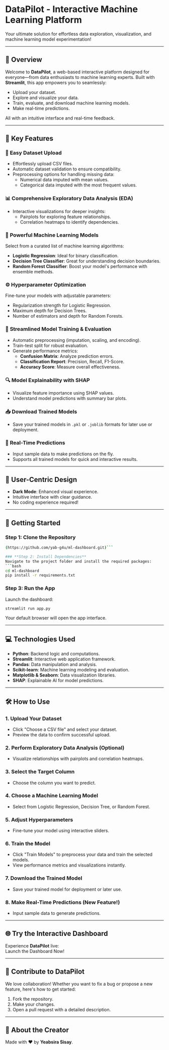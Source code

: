 
# **DataPilot - Interactive Machine Learning Platform**  
Your ultimate solution for effortless data exploration, visualization, and machine learning model experimentation!  

---

## 🌟 **Overview**  
Welcome to **DataPilot**, a web-based interactive platform designed for everyone—from data enthusiasts to machine learning experts. Built with **Streamlit**, this app empowers you to seamlessly:  

- Upload your dataset.  
- Explore and visualize your data.  
- Train, evaluate, and download machine learning models.  
- Make real-time predictions.  

All with an intuitive interface and real-time feedback.  

---

## 🚀 **Key Features**  

### 📂 **Easy Dataset Upload**  
- Effortlessly upload CSV files.  
- Automatic dataset validation to ensure compatibility.  
- Preprocessing options for handling missing data:  
  - Numerical data imputed with mean values.  
  - Categorical data imputed with the most frequent values.  

### 📊 **Comprehensive Exploratory Data Analysis (EDA)**  
- Interactive visualizations for deeper insights:  
  - Pairplots for exploring feature relationships.  
  - Correlation heatmaps to identify dependencies.  

### 🤖 **Powerful Machine Learning Models**  
Select from a curated list of machine learning algorithms:  
- **Logistic Regression**: Ideal for binary classification.  
- **Decision Tree Classifier**: Great for understanding decision boundaries.  
- **Random Forest Classifier**: Boost your model's performance with ensemble methods.  

### ⚙️ **Hyperparameter Optimization**  
Fine-tune your models with adjustable parameters:  
- Regularization strength for Logistic Regression.  
- Maximum depth for Decision Trees.  
- Number of estimators and depth for Random Forests.  

### 🧠 **Streamlined Model Training & Evaluation**  
- Automatic preprocessing (imputation, scaling, and encoding).  
- Train-test split for robust evaluation.  
- Generate performance metrics:  
  - **Confusion Matrix**: Analyze prediction errors.  
  - **Classification Report**: Precision, Recall, F1-Score.  
  - **Accuracy Score**: Measure overall effectiveness.  

### 🔍 **Model Explainability with SHAP**  
- Visualize feature importance using SHAP values.  
- Understand model predictions with summary bar plots.  

### 📥 **Download Trained Models**  
- Save your trained models in `.pkl` or `.joblib` formats for later use or deployment.  

### 🔮 **Real-Time Predictions**  
- Input sample data to make predictions on the fly.  
- Supports all trained models for quick and interactive results.  

---

## 🌟 **User-Centric Design**  
- **Dark Mode**: Enhanced visual experience.  
- Intuitive interface with clear guidance.  
- No coding experience required!  

---

## 🎯 **Getting Started**  

### **Step 1: Clone the Repository**  
```bash  
(https://github.com/yab-g4u/ml-dashboard.git)```  

### **Step 2: Install Dependencies**  
Navigate to the project folder and install the required packages:  
```bash  
cd ml-dashboard  
pip install -r requirements.txt  
```  

### **Step 3: Run the App**  
Launch the dashboard:  
```bash  
streamlit run app.py  
```  
Your default browser will open the app interface.  

---

## 💻 **Technologies Used**  
- **Python**: Backend logic and computations.  
- **Streamlit**: Interactive web application framework.  
- **Pandas**: Data manipulation and analysis.  
- **Scikit-learn**: Machine learning modeling and evaluation.  
- **Matplotlib & Seaborn**: Data visualization libraries.  
- **SHAP**: Explainable AI for model predictions.  

---

## 🛠️ **How to Use**  

### **1. Upload Your Dataset**  
- Click "Choose a CSV file" and select your dataset.  
- Preview the data to confirm successful upload.  

### **2. Perform Exploratory Data Analysis (Optional)**  
- Visualize relationships with pairplots and correlation heatmaps.  

### **3. Select the Target Column**  
- Choose the column you want to predict.  

### **4. Choose a Machine Learning Model**  
- Select from Logistic Regression, Decision Tree, or Random Forest.  

### **5. Adjust Hyperparameters**  
- Fine-tune your model using interactive sliders.  

### **6. Train the Model**  
- Click "Train Models" to preprocess your data and train the selected models.  
- View performance metrics and visualizations instantly.  

### **7. Download the Trained Model**  
- Save your trained model for deployment or later use.  

### **8. Make Real-Time Predictions (New Feature!)**  
- Input sample data to generate predictions.  

---

## 🌐 **Try the Interactive Dashboard**  
Experience **DataPilot** live:  
Launch the Dashboard Now!  

---

## 🤝 **Contribute to DataPilot**  
We love collaboration! Whether you want to fix a bug or propose a new feature, here's how to get started:  
1. Fork the repository.  
2. Make your changes.  
3. Open a pull request with a detailed description.  

---

## 👤 **About the Creator**  
Made with ❤️ by **Yeabsira Sisay**.  
